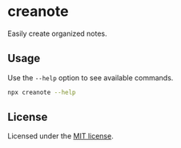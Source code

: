 # creanote

Easily create organized notes.

## Usage

Use the `--help` option to see available commands.

```sh
npx creanote --help
```

## License

Licensed under the [MIT license](./LICENSE).
